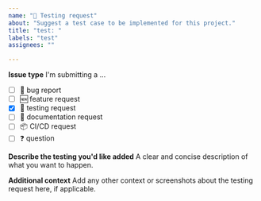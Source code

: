 ```yaml
---
name: "🧪 Testing request"
about: "Suggest a test case to be implemented for this project."
title: "test: "
labels: "test"
assignees: ""

---
```


**Issue type**
I'm submitting a ...
- [ ] 🐛 bug report
- [ ] 🆕 feature request
- [x] 🧪 testing request
- [ ] 📄 documentation request
- [ ] 📦 CI/CD request
- [ ] ❓ question

**Describe the testing you'd like added**
A clear and concise description of what you want to happen.

**Additional context**
Add any other context or screenshots about the testing request here, if applicable.
